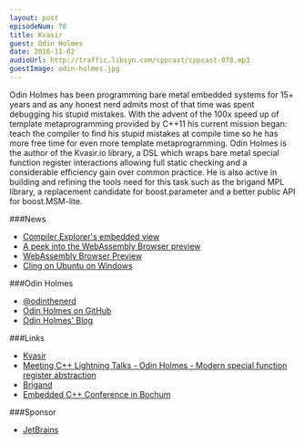 ```yaml
---
layout: post
episodeNum: 78
title: Kvasir
guest: Odin Holmes
date: 2016-11-02
audioUrl: http://traffic.libsyn.com/cppcast/cppcast-078.mp3
guestImage: odin-holmes.jpg
---
```


Odin Holmes has been programming bare metal embedded systems for 15+ years and as any honest nerd admits most of that time was spent debugging his stupid mistakes. With the advent of the 100x speed up of template metaprogramming provided by C++11 his current mission began: teach the compiler to find his stupid mistakes at compile time so he has more free time for even more template metaprogramming. Odin Holmes is the author of the Kvasir.io library, a DSL which wraps bare metal special function register interactions allowing full static checking and a considerable efficiency gain over common practice. He is also active in building and refining the tools need for this task such as the brigand MPL library, a replacement candidate for boost.parameter and a better public API for boost.MSM-lite.

###News

 - [Compiler Explorer's embedded view](http://xania.org/201611/compiler-explorer-now-supports-embedded-view)
 - [A peek into the WebAssembly Browser preview](https://blogs.windows.com/msedgedev/2016/10/31/webassembly-browser-preview/#FkxTj26Ahp54efus.97)
 - [WebAssembly Browser Preview](https://hacks.mozilla.org/2016/10/webassembly-browser-preview/)
 - [Cling on Ubuntu on Windows](https://www.youtube.com/watch?v=PLF5Y5BXD_g)
 
###Odin Holmes

 - [@odinthenerd](https://twitter.com/odinthenerd)
 - [Odin Holmes on GitHub](https://github.com/porkybrain)
 - [Odin Holmes' Blog](http://odinthenerd.blogspot.com/)
 
###Links

 - [Kvasir](http://kvasir.io/)
 - [Meeting C++ Lightning Talks - Odin Holmes - Modern special function register abstraction](https://www.youtube.com/watch?v=AKAYc9ZFBhk)
 - [Brigand](https://github.com/edouarda/brigand)
 - [Embedded C++ Conference in Bochum](http://www.embo.io/)
 
###Sponsor

- [JetBrains](https://www.jetbrains.com/cpp/?utm_source=cppcast&utm_medium=podcast&utm_content=cppcast-podcast&utm_campaign=cpp)


